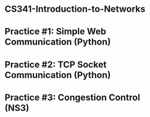 # CS341-Introduction-to-Networks

# Practice #1: Simple Web Communication (Python)
# Practice #2: TCP Socket Communication (Python)
# Practice #3: Congestion Control (NS3)
